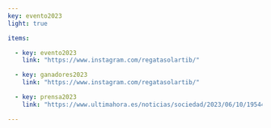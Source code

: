 ```yaml
---
key: evento2023
light: true

items:

  - key: evento2023
    link: "https://www.instagram.com/regatasolartib/"

  - key: ganadores2023
    link: "https://www.instagram.com/regatasolartib/"

  - key: prensa2023
    link: "https://www.ultimahora.es/noticias/sociedad/2023/06/10/1954445/regata-solar-parc-mar.html"

---
```


